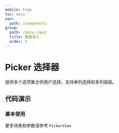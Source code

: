 ```yaml
---
mobile: true
toc: menu
nav:
  path: /components
group:
  path: /data-input
  title: 数据录入
  order: 3
---
```


# Picker 选择器

提供多个选项集合供用户选择，支持单列选择和多列级联。

## 代码演示


### 基本使用


<code src="./demo/demo1.tsx"></code>


更多场景和参数请参考 `PickerView`



<API src="./Picker.tsx" ></API>

